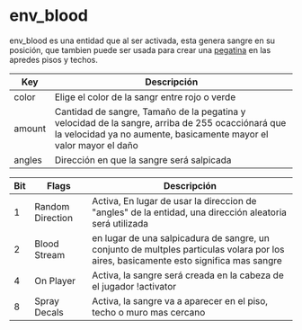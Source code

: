 # env_blood

env_blood es una entidad que al ser activada, esta genera sangre en su posición, que tambien puede ser usada para crear una [pegatina](decals_english.md) en las apredes pisos y techos.

| Key | Descripción |
|-----|-------------|
| color | Elige el color de la sangr entre rojo o verde |
| amount | Cantidad de sangre, Tamaño de la pegatina y velocidad de la sangre, arriba de 255 ocacciónará que la velocidad ya no aumente, basicamente mayor el valor mayor el daño |
| angles | Dirección en que la sangre será salpicada |

| Bit | Flags | Descripción |
|-----|-------|-------------|
| 1 | Random Direction | Activa, En lugar de usar la direccion de "angles" de la entidad, una dirección aleatoria será utilizada |
| 2 | Blood Stream | en lugar de una salpicadura de sangre, un conjunto de multples particulas volara por los aires, basicamente esto significa mas sangre |
| 4 | On Player | Activa, la sangre será creada en la cabeza de el jugador !activator |
| 8 | Spray Decals | Activa, la sangre va a aparecer en el piso, techo o muro mas cercano |